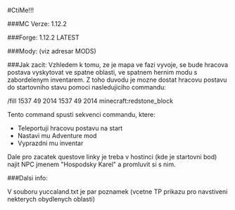 #CtiMe!!!

###MC Verze: 
1.12.2

###Forge: 
1.12.2 LATEST

###Mody: 
(viz adresar MODS)

###Jak zacit:
Vzhledem k tomu, ze je mapa ve fazi vyvoje, se bude hracova postava vyskytovat ve spatne oblasti, ve spatnem hernim modu s zabordelenym inventarem.
Z toho duvodu je mozne dostat hracovu postavu do startovniho stavu pomoci nasledujiciho commandu:

/fill 1537 49 2014 1537 49 2014 minecraft:redstone_block

Tento command spusti sekvenci commandu, ktere: 
- Teleportuji hracovu postavu na start
- Nastavi mu Adventure mod
- Vyprazdni mu inventar

Dale pro zacatek questove linky je treba v hostinci (kde je startovni bod) najit NPC jmenem "Hospodsky Karel" a promluvit si s nim.


###Dalsi info:

V souboru yuccaland.txt je par poznamek (vcetne TP prikazu pro navstiveni nekterych obydlenych oblasti)
